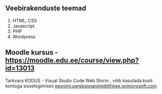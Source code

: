 ## Veebirakenduste teemad
1. HTML, CSS
2. Javascript
3. PHP
4. Wordpress

## Moodle kursus - https://moodle.edu.ee/course/view.php?id=13013

Tarkvara KODUS - Visual Studio Code
Web Storm , võib kasutada kooli kontoga sisselogimises eesnimi.perekonnanimi@tthkee.onmicrosoft.com
